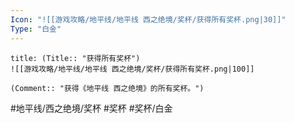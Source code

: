 ```yaml
---
Icon: "![[游戏攻略/地平线/地平线 西之绝境/奖杯/获得所有奖杯.png|30]]"
Type: "白金"
---
```

```ad-common-platinum-trophy
title: (Title:: "获得所有奖杯")
![[游戏攻略/地平线/地平线 西之绝境/奖杯/获得所有奖杯.png|100]]

(Comment:: "获得《地平线 西之绝境》的所有奖杯。")
```

#地平线/西之绝境/奖杯 #奖杯 #奖杯/白金
